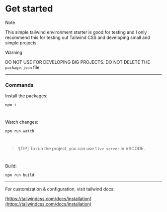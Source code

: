 # Get started

> [!NOTE]
> This simple tailwind environment starter is good for testing and I only recommend this for testing out Tailwind CSS and developing small and simple projects.

> [!WARNING]
> DO NOT USE FOR DEVELOPING BIG PROJECTS.
> DO NOT DELETE THE `package.json` file.

---

### Commands

Install the packages:

`npm i`

#

Watch changes:

`npm run watch`

#

> ![TIP]
> To run the project, you can use `live server` in VSCODE.

#

Build:

`npm run build`

---

For customization & configuration, visit tailwind docs:

[https://tailwindcss.com/docs/installation](https://tailwindcss.com/docs/installation)
